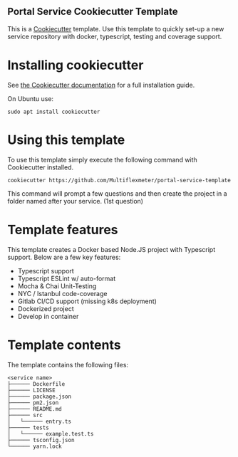 Portal Service Cookiecutter Template
----
This is a [Cookiecutter](https://cookiecutter.readthedocs.io/en/latest/) template. Use this template to quickly set-up a new service repository with docker, typescript, testing and coverage support.

# Installing cookiecutter
See [the Cookiecutter documentation](https://cookiecutter.readthedocs.io/en/latest/installation.html) for a full installation guide.

On Ubuntu use:

```
sudo apt install cookiecutter
```

# Using this template
To use this template simply execute the following command with Cookiecutter installed.

```
cookiecutter https://github.com/Multiflexmeter/portal-service-template
```

This command will prompt a few questions and then create the project in a folder named after your service. (1st question)

# Template features
This template creates a Docker based Node.JS project with Typescript support. Below are a few key features:

 - Typescript support
 - Typescript ESLint w/ auto-format
 - Mocha & Chai Unit-Testing
 - NYC / Istanbul code-coverage
 - Gitlab CI/CD support (missing k8s deployment)
 - Dockerized project
 - Develop in container

# Template contents
The template contains the following files:

```
<service name>
├────── Dockerfile
├────── LICENSE
├────── package.json
├────── pm2.json
├────── README.md
├────── src
│   └────── entry.ts
├────── tests
│   └────── example.test.ts
├────── tsconfig.json
└────── yarn.lock
```

